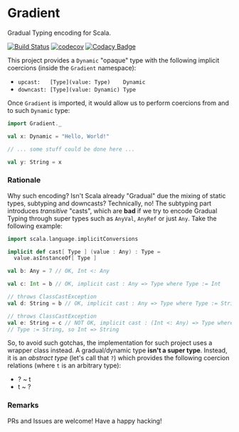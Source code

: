 Gradient
========

Gradual Typing encoding for Scala.

[![Build Status](https://travis-ci.org/marcoonroad/gradient.svg?branch=master)](https://travis-ci.org/marcoonroad/gradient)
[![codecov](https://codecov.io/gh/marcoonroad/gradient/branch/master/graph/badge.svg)](https://codecov.io/gh/marcoonroad/gradient)
[![Codacy Badge](https://api.codacy.com/project/badge/Grade/31f97abbe66d4f60959b43fd185d35a7)](https://www.codacy.com/app/marcoonroad/gradient?utm_source=github.com&amp;utm_medium=referral&amp;utm_content=marcoonroad/gradient&amp;utm_campaign=Badge_Grade)

This project provides a `Dynamic` "opaque" type with the following implicit
coercions (inside the `Gradient` namespace):
- `upcast:   [Type](value: Type)    Dynamic`
- `downcast: [Type](value: Dynamic) Type`

Once `Gradient` is imported, it would allow us to perform coercions from and
to such `Dynamic` type:

```scala
import Gradient._

val x: Dynamic = "Hello, World!"

// ... some stuff could be done here ...

val y: String = x
```

### Rationale

Why such encoding? Isn't Scala already "Gradual" due the mixing of static types,
subtyping and downcasts? Technically, no! The subtyping part introduces
_transitive_ "casts", which are **bad** if we try to encode Gradual Typing
through super types such as `AnyVal`, `AnyRef` or just `Any`. Take the following
example:

```scala
import scala.language.implicitConversions

implicit def cast[ Type ] (value : Any) : Type =
  value.asInstanceOf[ Type ]

val b: Any = 7 // OK, Int <: Any

val c: Int = b // OK, implicit cast : Any => Type where Type := Int

// throws ClassCastException
val d: String = b // OK, implicit cast : Any => Type where Type := String

// throws ClassCastException
val e: String = c // NOT OK, implicit cast : (Int <: Any) => Type where
// Type := String, so Int => String
```

So, to avoid such gotchas, the implementation for such project uses a wrapper
class instead. A gradual/dynamic type **isn't a super type**. Instead, it is an
_abstract type_ (let's call that `?`) which provides the following coercion
relations (where `t` is an arbitrary type):
- ? ~ t
- t ~ ?

### Remarks

PRs and Issues are welcome! Have a happy hacking!
